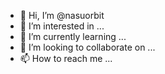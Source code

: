 - 👋 Hi, I’m @nasuorbit
- 👀 I’m interested in ...
- 🌱 I’m currently learning ...
- 💞️ I’m looking to collaborate on ...
- 📫 How to reach me ...

<!---
nasuorbit/nasuorbit is a ✨ special ✨ repository because its `README.md` (this file) appears on your GitHub profile.
You can click the Preview link to take a look at your changes.
--->

